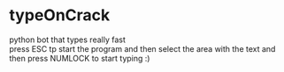# typeOnCrack
python bot that types really fast
<br/>
press ESC tp start the program and then select the area with the text and then press NUMLOCK to start typing :)
